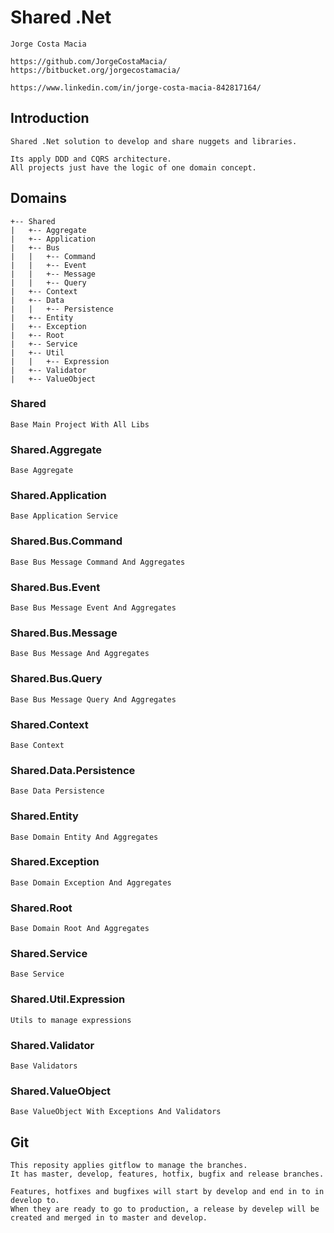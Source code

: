 # Shared .Net

	Jorge Costa Macia

	https://github.com/JorgeCostaMacia/
	https://bitbucket.org/jorgecostamacia/

    https://www.linkedin.com/in/jorge-costa-macia-842817164/



## Introduction

    Shared .Net solution to develop and share nuggets and libraries.
    
    Its apply DDD and CQRS architecture.
    All projects just have the logic of one domain concept.


## Domains

```
+-- Shared
|   +-- Aggregate
|   +-- Application
|   +-- Bus
|   |   +-- Command
|   |   +-- Event
|   |   +-- Message
|   |   +-- Query
|   +-- Context
|   +-- Data
|   |   +-- Persistence
|   +-- Entity
|   +-- Exception
|   +-- Root
|   +-- Service
|   +-- Util
|   |   +-- Expression
|   +-- Validator
|   +-- ValueObject
```


### Shared

    Base Main Project With All Libs


### Shared.Aggregate

    Base Aggregate


### Shared.Application

    Base Application Service


### Shared.Bus.Command

    Base Bus Message Command And Aggregates


### Shared.Bus.Event

    Base Bus Message Event And Aggregates


### Shared.Bus.Message

    Base Bus Message And Aggregates


### Shared.Bus.Query

    Base Bus Message Query And Aggregates


### Shared.Context

    Base Context


### Shared.Data.Persistence

    Base Data Persistence

    
### Shared.Entity

    Base Domain Entity And Aggregates


### Shared.Exception

    Base Domain Exception And Aggregates


### Shared.Root

    Base Domain Root And Aggregates


### Shared.Service

    Base Service


### Shared.Util.Expression

    Utils to manage expressions


### Shared.Validator

    Base Validators


### Shared.ValueObject

    Base ValueObject With Exceptions And Validators

## Git

    This reposity applies gitflow to manage the branches.
    It has master, develop, features, hotfix, bugfix and release branches.

    Features, hotfixes and bugfixes will start by develop and end in to in develop to.
    When they are ready to go to production, a release by develep will be created and merged in to master and develop.